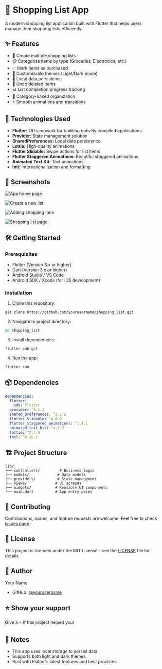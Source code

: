 # 🛒 Shopping List App

A modern shopping list application built with Flutter that helps users manage their shopping lists efficiently.

## ✨ Features

- 📝 Create multiple shopping lists
- 📋 Categorize items by type (Groceries, Electronics, etc.)
- ✅ Mark items as purchased
- 🎨 Customizable themes (Light/Dark mode)
- 💾 Local data persistence
- 🔄 Undo deleted items
- 📊 List completion progress tracking
- 🎯 Category-based organization
- ⚡ Smooth animations and transitions

## 🚀 Technologies Used

- **Flutter:** UI framework for building natively compiled applications
- **Provider:** State management solution
- **SharedPreferences:** Local data persistence
- **Lottie:** High-quality animations
- **Flutter Slidable:** Swipe actions for list items
- **Flutter Staggered Animations:** Beautiful staggered animations
- **Animated Text Kit:** Text animations
- **Intl:** Internationalization and formatting

## 📱 Screenshots

![App home page](image-1.png)

![Create a new list](image-2.png)

![Adding shopping item](image-3.png)

![Shopping list page](image-4.png)



## 🛠️ Getting Started

### Prerequisites

- Flutter (Version 3.x or higher)
- Dart (Version 3.x or higher)
- Android Studio / VS Code
- Android SDK / Xcode (for iOS development)

### Installation

1. Clone this repository:
```bash
git clone https://github.com/yourusername/shopping_list.git
```

2. Navigate to project directory:
```bash
cd shopping_list
```

3. Install dependencies:
```bash
flutter pub get
```

4. Run the app:
```bash
flutter run
```

## 📦 Dependencies

```yaml
dependencies:
  flutter:
    sdk: flutter
  provider: ^6.1.1
  shared_preferences: ^2.2.2
  flutter_slidable: ^4.0.0
  flutter_staggered_animations: ^1.1.1
  animated_text_kit: ^4.2.3
  lottie: ^2.7.0
  intl: ^0.20.1
```

## 🏗️ Project Structure

```
lib/
├── controllers/         # Business logic
├── models/             # Data models
├── providers/          # State management
├── views/             # UI screens
├── widgets/           # Reusable UI components
└── main.dart          # App entry point
```

## 🤝 Contributing

Contributions, issues, and feature requests are welcome! Feel free to check [issues page](link-to-your-issues-page).

## 📄 License

This project is licensed under the MIT License - see the [LICENSE](LICENSE) file for details.

## 👤 Author

Your Name
- GitHub: [@yourusername](https://github.com/yourusername)

## ⭐ Show your support

Give a ⭐️ if this project helped you!

## 📝 Notes

- This app uses local storage to persist data
- Supports both light and dark themes
- Built with Flutter's latest features and best practices